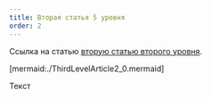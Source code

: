 ```yaml
---
title: Вторая статья 5 уровня
order: 2
---
```


Ссылка на статью [вторую статью второго уровня](./../../FirstLevelArticle2.md).

[mermaid:./ThirdLevelArticle2_0.mermaid]

Текст